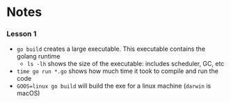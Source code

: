 # Notes

### Lesson 1

- `go build` creates a large executable. This executable contains the golang runtime
  - `ls -lh` shows the size of the executable: includes scheduler, GC, etc
- `time go run *.go` shows how much time it took to compile and run the code
- `GOOS=linux go build` will build the exe for a linux machine (`darwin` is macOS)
